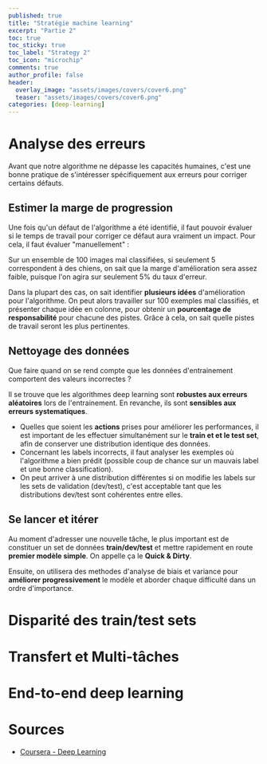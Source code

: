 ```yaml
---
published: true
title: "Stratégie machine learning"
excerpt: "Partie 2"
toc: true
toc_sticky: true
toc_label: "Strategy 2"
toc_icon: "microchip"
comments: true
author_profile: false
header:
  overlay_image: "assets/images/covers/cover6.png"
  teaser: "assets/images/covers/cover6.png"
categories: [deep-learning]
---
```


<script type="text/javascript" async
src="https://cdn.mathjax.org/mathjax/latest/MathJax.js?config=TeX-MML-AM_CHTML">
</script>

# Analyse des erreurs

Avant que notre algorithme ne dépasse les capacités humaines, c'est une bonne pratique de s'intéresser spécifiquement aux erreurs pour corriger certains défauts.

## Estimer la marge de progression

Une fois qu'un défaut de l'algorithme a été identifié, il faut pouvoir évaluer si le temps de travail pour corriger ce défaut aura vraiment un impact. Pour cela, il faut évaluer "manuellement" :

Sur un ensemble de 100 images mal classifiées, si seulement 5 correspondent à des chiens, on sait que la marge d'amélioration sera assez faible, puisque l'on agira sur seulement 5% du taux d'erreur.

Dans la plupart des cas, on sait identifier **plusieurs idées** d'amélioration pour l'algorithme. On peut alors travailler sur 100 exemples mal classifiés, et présenter chaque idée en colonne, pour obtenir un **pourcentage de responsabilité** pour chacune des pistes. Grâce à cela, on sait quelle pistes de travail seront les plus pertinentes.

## Nettoyage des données

Que faire quand on se rend compte que les données d'entrainement comportent des valeurs incorrectes ?

Il se trouve que les algorithmes deep learning sont **robustes aux erreurs aléatoires** lors de l'entrainement. En revanche, ils sont **sensibles aux erreurs systematiques**.

- Quelles que soient les **actions** prises pour améliorer les performances, il est important de les effectuer simultanément sur le **train et et le test set**, afin de conserver une distribution identique des données.
- Concernant les labels incorrects, il faut analyser les exemples où l'algorithme a bien prédit (possible coup de chance sur un mauvais label et une bonne classification).
- On peut arriver à une distribution différentes si on modifie les labels sur les sets de validation (dev/test), c'est acceptable tant que les distributions dev/test sont cohérentes entre elles.

## Se lancer et itérer

Au moment d'adresser une nouvelle tâche, le plus important est de constituer un set de données **train/dev/test** et mettre rapidement en route **premier modèle simple**. On appelle ça le **Quick & Dirty**.

Ensuite, on utilisera des methodes d'analyse de biais et variance pour **améliorer progressivement** le modèle et aborder chaque difficulté dans un ordre d'importance.


# Disparité des train/test sets

# Transfert et Multi-tâches

# End-to-end deep learning

# Sources

- [Coursera - Deep Learning](www.coursera.org/learn/neural-networks-deep-learning)
